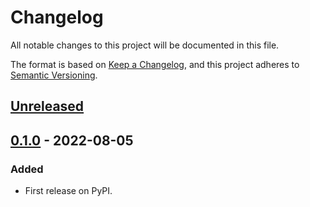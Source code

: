 # Changelog
All notable changes to this project will be documented in this file.

The format is based on [Keep a Changelog](https://keepachangelog.com/en/1.0.0/),
and this project adheres to [Semantic Versioning](https://semver.org/spec/v2.0.0.html).


## [Unreleased]

## [0.1.0] - 2022-08-05
### Added
- First release on PyPI.

[Unreleased]: https://github.com/boydcpeters/gridlib/compare/v0.1.0...HEAD
[0.1.0]: https://github.com/boydcpeters/gridlib/compare/releases/tag/v0.1.0
